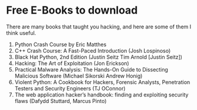 # Free E-Books to download
There are many books that taught you hacking, and here are some of them I think useful.

1. Python Crash Course by Eric Matthes
2. C++ Crash Course: A Fast-Paced Introduction (Josh Lospinoso)
3. Black Hat Python, 2nd Edition (Justin Seitz Tim Arnold [Justin Seitz])
4. Hacking: The Art of Exploitation (Jon Erickson)
5. Practical Malware Analysis: The Hands-On Guide to Dissecting Malicious Software (Michael Sikorski Andrew Honig)
6. Violent Python: A Cookbook for Hackers, Forensic Analysts, Penetration Testers and Security Engineers (TJ OConnor)
7. The web application hacker’s handbook: finding and exploiting security flaws (Dafydd Stuttard, Marcus Pinto)
